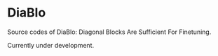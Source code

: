 # DiaBlo
Source codes of DiaBlo: Diagonal Blocks Are Sufficient For Finetuning. 

Currently under development. 
